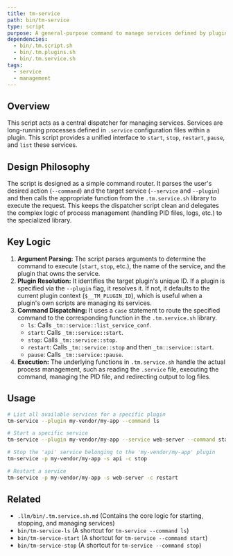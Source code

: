 ```yaml
---
title: tm-service
path: bin/tm-service
type: script
purpose: A general-purpose command to manage services defined by plugins.
dependencies:
  - bin/.tm.script.sh
  - bin/.tm.plugins.sh
  - bin/.tm.service.sh
tags:
  - service
  - management
---
```


## Overview
This script acts as a central dispatcher for managing services. Services are long-running processes defined in `.service` configuration files within a plugin. This script provides a unified interface to `start`, `stop`, `restart`, `pause`, and `list` these services.

## Design Philosophy
The script is designed as a simple command router. It parses the user's desired action (`--command`) and the target service (`--service` and `--plugin`) and then calls the appropriate function from the `.tm.service.sh` library to execute the request. This keeps the dispatcher script clean and delegates the complex logic of process management (handling PID files, logs, etc.) to the specialized library.

## Key Logic
1.  **Argument Parsing:** The script parses arguments to determine the command to execute (`start`, `stop`, etc.), the name of the service, and the plugin that owns the service.
2.  **Plugin Resolution:** It identifies the target plugin's unique ID. If a plugin is specified via the `--plugin` flag, it resolves it. If not, it defaults to the current plugin context (`$__TM_PLUGIN_ID`), which is useful when a plugin's own scripts are managing its services.
3.  **Command Dispatching:** It uses a `case` statement to route the specified command to the corresponding function in the `.tm.service.sh` library.
    *   `ls`: Calls `_tm::service::list_service_conf`.
    *   `start`: Calls `_tm::service::start`.
    *   `stop`: Calls `_tm::service::stop`.
    *   `restart`: Calls `_tm::service::stop` and then `_tm::service::start`.
    *   `pause`: Calls `_tm::service::pause`.
4.  **Execution:** The underlying functions in `.tm.service.sh` handle the actual process management, such as reading the `.service` file, executing the command, managing the PID file, and redirecting output to log files.

## Usage
```bash
# List all available services for a specific plugin
tm-service --plugin my-vendor/my-app --command ls

# Start a specific service
tm-service --plugin my-vendor/my-app --service web-server --command start

# Stop the 'api' service belonging to the 'my-vendor/my-app' plugin
tm-service -p my-vendor/my-app -s api -c stop

# Restart a service
tm-service -p my-vendor/my-app -s web-server -c restart
```

## Related
- `.llm/bin/.tm.service.sh.md` (Contains the core logic for starting, stopping, and managing services)
- `bin/tm-service-ls` (A shortcut for `tm-service --command ls`)
- `bin/tm-service-start` (A shortcut for `tm-service --command start`)
- `bin/tm-service-stop` (A shortcut for `tm-service --command stop`)